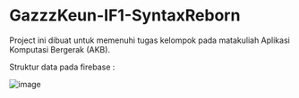 # GazzzKeun-IF1-SyntaxReborn
Project ini dibuat untuk memenuhi tugas kelompok pada matakuliah Aplikasi Komputasi Bergerak (AKB).

Struktur data pada firebase :

![image](https://user-images.githubusercontent.com/60146927/182128552-0b741ac8-0674-438d-9c5a-ee9465310e6f.png)
